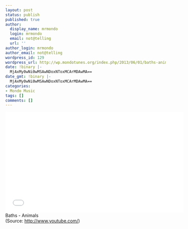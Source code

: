 ```yaml
---
layout: post
status: publish
published: true
author:
  display_name: mrmondo
  login: mrmondo
  email: not@telling
  url: ''
author_login: mrmondo
author_email: not@telling
wordpress_id: 129
wordpress_url: http://wp.mondotunes.org/index.php/2013/06/01/baths-animals/
date: !binary |-
  MjAxMy0wNi0wMSAwNDoxNToxMCArMDAwMA==
date_gmt: !binary |-
  MjAxMy0wNi0wMSAwNDoxNToxMCArMDAwMA==
categories:
- Mondo Music
tags: []
comments: []
---
```

<iframe width="560" height="315" src="//www.youtube.com/embed/dHvWURUzj3Q" frameborder="0"> </iframe>
Baths - Animals
<div class="attribution">(<span>Source:</span> <a href="http://www.youtube.com/">http://www.youtube.com/</a>)</div>
